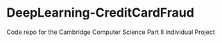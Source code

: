 # DeepLearning-CreditCardFraud
Code repo for the Cambridge Computer Science Part II Individual Project
